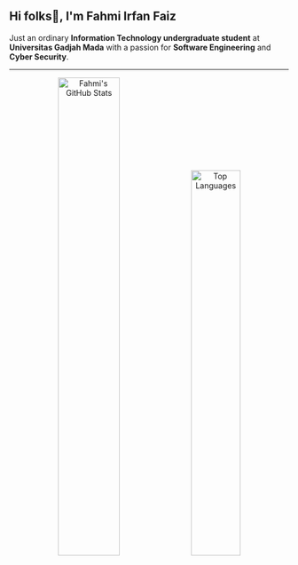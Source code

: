 ## Hi folks👋, I'm Fahmi Irfan Faiz  
Just an ordinary **Information Technology undergraduate student** at **Universitas Gadjah Mada** with a passion for **Software Engineering** and **Cyber Security**.

---

<div align="center">
  <img src="https://github-readme-stats.vercel.app/api?username=fahmiirfanfaiz&show_icons=true&theme=radical" alt="Fahmi's GitHub Stats" width="47%" style="max-width: 100%;"/>
  <img src="https://github-readme-stats.vercel.app/api/top-langs/?username=fahmiirfanfaiz&layout=compact&theme=radical" alt="Top Languages" width="42.2%" style="max-width: 100%;"/>
</div>


